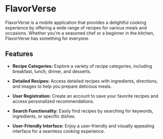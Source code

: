 # FlavorVerse

FlavorVerse is a mobile application that provides a delightful cooking experience by offering a wide range of recipes for various meals and occasions. Whether you're a seasoned chef or a beginner in the kitchen, FlavorVerse has something for everyone.

## Features

- **Recipe Categories:** Explore a variety of recipe categories, including breakfast, lunch, dinner, and desserts.

- **Detailed Recipes:** Access detailed recipes with ingredients, directions, and images to help you prepare delicious meals.

- **User Registration:** Create an account to save your favorite recipes and access personalized recommendations.

- **Search Functionality:** Easily find recipes by searching for keywords, ingredients, or specific dishes.

- **User-Friendly Interface:** Enjoy a user-friendly and visually appealing interface for a seamless cooking experience.

# 


